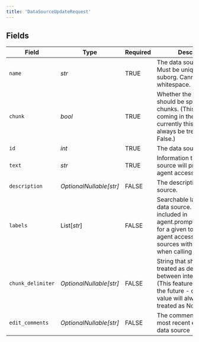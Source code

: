 ```yaml
---
title: 'DataSourceUpdateRequest'
---
```



## Fields

| Field                                                                                                                                                                                    | Type                                                                                                                                                                                     | Required                                                                                                                                                                                 | Description                                                                                                                                                                              | Example                                                                                                                                                                                  |
| ---------------------------------------------------------------------------------------------------------------------------------------------------------------------------------------- | ---------------------------------------------------------------------------------------------------------------------------------------------------------------------------------------- | ---------------------------------------------------------------------------------------------------------------------------------------------------------------------------------------- | ---------------------------------------------------------------------------------------------------------------------------------------------------------------------------------------- | ---------------------------------------------------------------------------------------------------------------------------------------------------------------------------------------- |
| `name`                                                                                                                                                                                   | *str*                                                                                                                                                                                    | TRUE                                                                                                                                                                       | The data source name. Must be unique within suborg. Cannot contain whitespace.                                                                                                           | Rain                                                                                                                                                                                     |
| `chunk`                                                                                                                                                                                  | *bool*                                                                                                                                                                                   | TRUE                                                                                                                                                                       | Whether the content should be split into smaller chunks. (This feature is coming in the future - currently this value will always be treated as False.)                                  | false                                                                                                                                                                                    |
| `id`                                                                                                                                                                                     | *int*                                                                                                                                                                                    | TRUE                                                                                                                                                                       | The data source ID.                                                                                                                                                                      | 1                                                                                                                                                                                        |
| `text`                                                                                                                                                                                   | *str*                                                                                                                                                                                    | TRUE                                                                                                                                                                       | Information that the data source will provide to the agent accessing it.                                                                                                                 |                                                                                                                                                                                          |
| `description`                                                                                                                                                                            | *OptionalNullable[str]*                                                                                                                                                                  | FALSE                                                                                                                                                                       | The description of the data source.                                                                                                                                                      | Information about rain.                                                                                                                                                                  |
| `labels`                                                                                                                                                                                 | List[*str*]                                                                                                                                                                              | FALSE                                                                                                                                                                       | Searchable labels for the data source. Can be included in agent.prompt_tool_defaults for a given tool to give the agent access to data sources with those labels when calling that tool. | [<br/>"Weather Info"<br/>]                                                                                                                                                               |
| `chunk_delimiter`                                                                                                                                                                        | *OptionalNullable[str]*                                                                                                                                                                  | FALSE                                                                                                                                                                       | String that should be treated as delimiter between intended chunks. (This feature is coming in the future - currently this value will always be treated as None.)                        |                                                                                                                                                                                          |
| `edit_comments`                                                                                                                                                                          | *OptionalNullable[str]*                                                                                                                                                                  | FALSE                                                                                                                                                                       | The comments for the most recent edit to the data source                                                                                                                                 | Added new info                                                                                                                                                                           |